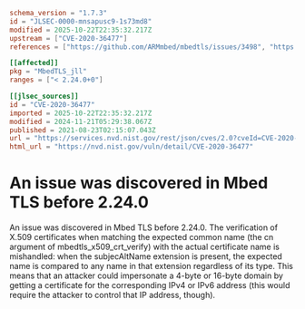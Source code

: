 ```toml
schema_version = "1.7.3"
id = "JLSEC-0000-mnsapusc9-1s73md8"
modified = 2025-10-22T22:35:32.217Z
upstream = ["CVE-2020-36477"]
references = ["https://github.com/ARMmbed/mbedtls/issues/3498", "https://github.com/ARMmbed/mbedtls/releases/tag/v2.24.0", "https://security.gentoo.org/glsa/202301-08", "https://github.com/ARMmbed/mbedtls/issues/3498", "https://github.com/ARMmbed/mbedtls/releases/tag/v2.24.0", "https://security.gentoo.org/glsa/202301-08"]

[[affected]]
pkg = "MbedTLS_jll"
ranges = ["< 2.24.0+0"]

[[jlsec_sources]]
id = "CVE-2020-36477"
imported = 2025-10-22T22:35:32.217Z
modified = 2024-11-21T05:29:38.067Z
published = 2021-08-23T02:15:07.043Z
url = "https://services.nvd.nist.gov/rest/json/cves/2.0?cveId=CVE-2020-36477"
html_url = "https://nvd.nist.gov/vuln/detail/CVE-2020-36477"
```

# An issue was discovered in Mbed TLS before 2.24.0

An issue was discovered in Mbed TLS before 2.24.0. The verification of X.509 certificates when matching the expected common name (the cn argument of mbedtls_x509_crt_verify) with the actual certificate name is mishandled: when the subjecAltName extension is present, the expected name is compared to any name in that extension regardless of its type. This means that an attacker could impersonate a 4-byte or 16-byte domain by getting a certificate for the corresponding IPv4 or IPv6 address (this would require the attacker to control that IP address, though).

